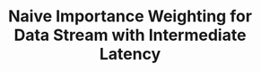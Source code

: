 ---
layout: publication
authors: 'P. H. Parreira and R. C. Prati'
title: 'Naive Importance Weighting for Data Stream with Intermediate Latency'
year: '2021'
conference: 'IEEE Symposium Series on Computational Intelligence'
---